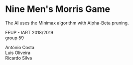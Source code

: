 Nine Men's Morris Game
======================

The AI uses the Minimax algorithm with Alpha-Beta pruning.

FEUP - IART 2018/2019\
group 59

António Costa\
Luis Oliveira\
Ricardo Silva



